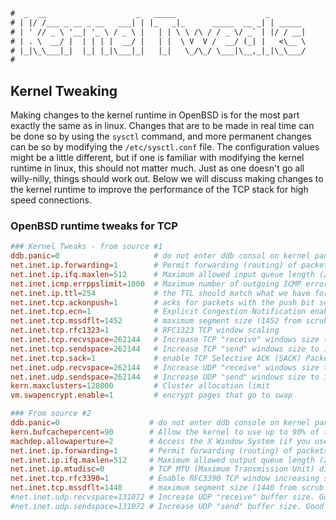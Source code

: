 ```txt
#  _  __                    _   _____                    _
# | |/ /___ _ __ _ __   ___| | |_   _|_      _____  __ _| | _____
# | ' // _ \ '__| '_ \ / _ \ |   | | \ \ /\ / / _ \/ _` | |/ / __|
# | . \  __/ |  | | | |  __/ |   | |  \ V  V /  __/ (_| |   <\__ \
# |_|\_\___|_|  |_| |_|\___|_|   |_|   \_/\_/ \___|\__,_|_|\_\___/
#
```

Kernel Tweaking
---------------

Making changes to the kernel runtime in OpenBSD is for the most part exactly the same as in linux. Changes
that are to be made in real time can be done so by using the `sysctl` command, and more permanent changes can
be so by modifying the `/etc/sysctl.conf` file. The configuration values might be a little different, but if
one is familiar with modifying the kernel runtime in linux, this should not matter much. Just as one doesn't
go all willy-nilly, things should work out. Below we will discuss making changes to the kernel runtime to
improve the performance of the TCP stack for high speed connections.

### OpenBSD runtime tweaks for TCP

```conf
### Kernel Tweaks - from source #1
ddb.panic=0                     # do not enter ddb consol on kernel panic, reboot if possible
net.inet.ip.forwarding=1        # Permit forwarding (routing) of packets
net.inet.ip.ifq.maxlen=512      # Maximum allowed input queue length (256*number of interfaces)
net.inet.icmp.errppslimit=1000  # Maximum number of outgoing ICMP error messages per second
net.inet.ip.ttl=254             # the TTL should match what we have for "min-ttl" in scrub rule in pf.conf
net.inet.tcp.ackonpush=1        # acks for packets with the push bit set should not be delayed
net.inet.tcp.ecn=1              # Explicit Congestion Notification enabled
net.inet.tcp.mssdflt=1452       # maximum segment size (1452 from scrub pf.conf)
net.inet.tcp.rfc1323=1          # RFC1323 TCP window scaling
net.inet.tcp.recvspace=262144   # Increase TCP "receive" windows size to increase performance
net.inet.tcp.sendspace=262144   # Increase TCP "send" windows size to increase performance
net.inet.tcp.sack=1             # enable TCP Selective ACK (SACK) Packet Recovery
net.inet.udp.recvspace=262144   # Increase UDP "receive" windows size to increase performance
net.inet.udp.sendspace=262144   # Increase UDP "send" windows size to increase performance
kern.maxclusters=128000         # Cluster allocation limit
vm.swapencrypt.enable=1         # encrypt pages that go to swap

### From source #2
ddb.panic=0                    # do not enter ddb console on kernel panic, reboot if possible
kern.bufcachepercent=90        # Allow the kernel to use up to 90% of the RAM for cache (default 10%)
machdep.allowaperture=2        # Access the X Window System (if you use X on the system)
net.inet.ip.forwarding=1       # Permit forwarding (routing) of packets through the firewall
net.inet.ip.ifq.maxlen=512     # Maximum allowed output queue length (256*number of physical interfaces)
net.inet.ip.mtudisc=0          # TCP MTU (Maximum Transmission Unit) discovery off since our mss is small enough
net.inet.tcp.rfc3390=1         # Enable RFC3390 TCP window increasing so larger CWND can take affect
net.inet.tcp.mssdflt=1440      # maximum segment size (1440 from scrub pf.conf match statement)
#net.inet.udp.recvspace=131072 # Increase UDP "receive" buffer size. Good for 200Mbit without packet drop.
#net.inet.udp.sendspace=131072 # Increase UDP "send" buffer size. Good for 200Mbit without packet drop.
```


